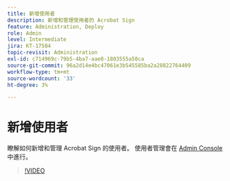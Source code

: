 ```yaml
---
title: 新增使用者
description: 新增和管理使用者的 Acrobat Sign
feature: Administration, Deploy
role: Admin
level: Intermediate
jira: KT-17584
topic-revisit: Administration
exl-id: c714969c-79b5-4ba7-aae8-1803555a50ca
source-git-commit: 96a2d14e4bc47061e3b545585ba2a28822764409
workflow-type: tm+mt
source-wordcount: '33'
ht-degree: 3%

---
```


# 新增使用者

瞭解如何新增和管理 Acrobat Sign 的使用者。 使用者管理會在 [Admin Console](https://adminconsole.adobe.com/tw)中進行。

>[!VIDEO](https://video.tv.adobe.com/v/3453158?quality=12&learn=on&hidetitle=true)
